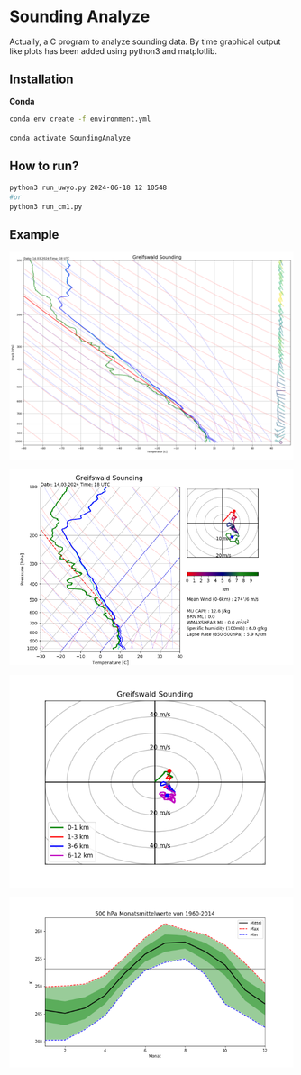 # Sounding Analyze

Actually, a C program to analyze sounding data.
By time graphical output like plots has been added using python3 and matplotlib.

## Installation

**Conda**

```bash
conda env create -f environment.yml

conda activate SoundingAnalyze
```
## How to run?
```bash
python3 run_uwyo.py 2024-06-18 12 10548
#or
python3 run_cm1.py
```

## Example

![Stuve](images/10184thermo.png)

![Skew-T](images/10184skewT.png)

![Hodograph](images/10184wind.png)

![Historical](images/hist_500.png)
